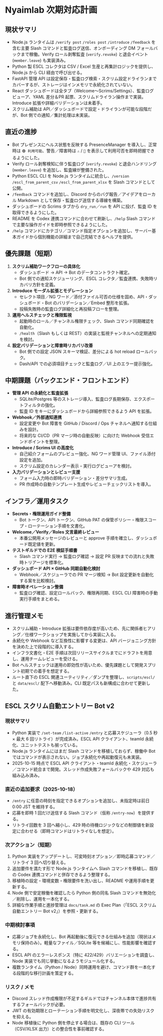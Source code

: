 # Nyaimlab 次期対応計画

## 現状サマリ
- Node.js ランタイムは `/verify post` `/roles post` `/introduce` `/feedback` を含む主要 Slash コマンドと監査ログ送信、オンボーディング DM フォールバックまで稼働。Verify ロール剥奪監査 (`verify.revoke`) と退会イベント (`member.leave`) も実装済み。
- Python 製 ESCL コレクタは CSV / Excel 生産と再集計ロジックを提供し、Node.js から CLI 経由で呼び出せる。
- FastAPI 管理 API は設定保存・監査ログ検索・スクリム設定ドライランまでカバーするが、ストレージはインメモリで永続化されていない。
- React ダッシュボードは全タブ（Welcome〜Scrims/Settings）、監査ログビューア、YAML 差分＆PR 起票、スクリムドライラン操作まで実装。Introduce 拡張や詳細バリデーションは未着手。
- スクリム補助は API／ダッシュボードで設定・ドライランが可能な段階だが、Bot 側での通知／集計処理は未実装。

## 直近の進捗
- Bot プレゼンスにヘルス状態を反映する PresenceManager を導入し、正常時は `🟢 利用可能`、警告／障害時は `⚠️` / `🛑` を表示して利用可否を即時把握できるようにした。
- Verify ロール剥奪検知に伴う監査ログ (`verify.revoke`) と退会ハンドリング (`member.leave`) を追加し、監査線が整備された。
- Python ESCL CLI を Node.js ランタイムに統合し、`/version` `/escl_from_parent_csv` `/escl_from_parent_xlsx` を Slash コマンドとして公開。
- `/feedback` コマンドを追加し、Discord からのバグ報告／アイデアをローカル Markdown として保存・監査ログ送信する導線を構築。
- ダッシュボードの Scrims タブから `dry_run`／`run` を API に投げ、監査 ID を取得できるようにした。
- README を Codex 連携コマンドに合わせて刷新し、`/help` Slash コマンドで主要な操作ガイドを即時参照できるようにした。
- `/help` コマンドにカテゴリ／コマンド指定オプションを追加し、サーバー基本ガイドから個別機能の詳細まで自己完結できるヘルプを提供。

## 優先課題（短期）
1. **スクリム補助ワークフローの具体化**  
   - ダッシュボード → API → Bot のデータコントラクト確定。  
   - Bot 側での通知スケジューリング、ESCL コレクタ／監査連携、失敗時リカバリ方針を定義。
2. **Introduce モーダル拡張とモデレーション**  
   - セレクト項目／NG ワード／添付ファイル可否の仕様を固め、API・ダッシュボード・Bot のバリデーション／Embed 整形を拡張。  
   - 投稿失敗時の監査ログ詳細化と再投稿フローを整理。
3. **運用ヘルスチェックと権限監視**  
   - 起動時のロール／チャンネル権限チェック、Slash コマンド同期確認を自動化。  
   - `/health`（Slash もしくは REST）の実装と監視チャンネルへの定期通知を検討。
4. **設定バリデーションと障害時リカバリ改善**  
   - Bot 側での設定 JSON スキーマ検証、差分による hot reload ロールバック。  
   - Dash/API での必須項目チェックと監査ログ／UI 上のエラー提示強化。

## 中期課題（バックエンド・フロントエンド）
- **管理 API の永続化と監査拡張**  
  - SQLite/Postgres 等のストレージ導入、監査ログ長期保存、エクスポートフィルタの強化。  
  - 監査 ID をキーにダッシュボードから詳細参照できるよう API を拡張。
- **Webhook／外部通知連携**  
  - 設定変更や Bot 障害を GitHub / Discord / Ops チャネルへ通知する仕組みを設計。  
  - 将来的な CI/CD（PR マージ時の自動反映）に向けた Webhook 受信エンドポイントを整理。
- **Introduce / Scrims UI の高度化**  
  - 自己紹介フォームのプレビュー強化、NG ワード管理 UI、ファイル添付設定を追加。  
  - スクリム設定のカレンダー表示・実行ログビューアを検討。
- **入力バリデーションとレビュー支援**  
  - フォーム入力時の即時バリデーション・差分サマリ生成。  
  - PR 作成時の自動テンプレート生成やレビューチェックリストを導入。

## インフラ／運用タスク
- **Secrets・権限運用ガイド整備**  
  - Bot トークン、API トークン、GitHub PAT の保管ポリシー・権限スコープ・ローテーション手順を文書化。
- **Welcome／Verify／Roles 文言最終レビュー**  
  - 本番公開用メッセージのレビューと approve 手順を確立し、ダッシュボード既定値を更新。
- **テストギルドでの E2E 検証手順書**  
  - Slash コマンド実行 → 監査ログ確認 → 設定 PR 反映までの流れと失敗時トリアージを標準化。
- **ダッシュボード API × GitHub 同期自動化検討**  
  - Webhook／スケジューラでの PR マージ検知 → Bot 設定更新を自動化する案を比較検討。
- **障害時オペレーション整備**  
  - 監査ログ確認、設定ロールバック、権限再同期、ESCL CLI 障害時の手動実行手順をまとめる。

## 進行管理メモ
- スクリム補助・Introduce 拡張は要件依存度が高いため、先に関係者ヒアリング／仕様ワークショップを実施してから実装に入る。  
- 永続化や Webhook など互換性に影響する変更は、API バージョニング方針を決めた上で段階的に導入する。  
- インフラ文書化・E2E 手順は次回リリースサイクルまでにドラフトを用意し、運用チームレビューを受ける。  
- Bot ヘルスチェックは運用の即効性が高いため、優先課題として開発スプリント初期での着手を想定する。
- ルート直下の ESCL 関連ユーティリティ／ダンプを整理し、`scripts/escl/` と `data/escl/` 配下へ移動済み。CLI 既定パスも新構成に合わせて更新した。

## ESCL スクリム自動エントリー Bot v2

### 現状サマリ
- Python 実装で `/set-team` `/list-active` `/entry` と応募スケジューラ（0.5 秒 × 最大 6 回リトライ）が完成済み。ESCL API クライアント、teamId 永続化、ユニットテストも揃っている。
- Node.js ランタイムにはまだ Slash コマンドを移植しておらず、稼働中 Bot ではコマンドが表示されない。ジョブ永続化や再起動復元も未実装。
- 2025-10-15 時点で ESCL API クライアント・teamId 永続化・スケジューラ／コマンド統合まで開発。スレッド作成失敗フォールバックや 429 対応も組み込み済み。

### 直近の追加要求（2025-10-18）
- `/entry` に任意の時刻を指定できるオプションを追加し、未指定時は前日 0:00 JST を維持する。
- 応募を即時 1 回だけ送信する Slash コマンド（仮称 `/entry-now`）を提供する。
- リトライ回数を 3 回へ縮小し、429 時の待機ロジックなどの制御値を新設定に合わせる（即時コマンドはリトライなしを想定）。

### 次アクション（短期）
1. Python 実装をアップデートし、可変時刻オプション／即時応募コマンド／リトライ 3 回へ切り替える。
2. 追加要件を満たす形で Node.js ランタイムへ Slash コマンドを移植し、既存の Codex 連携コマンドと併存できるよう整理する。
3. 移植時の設定・環境変数・権限要件を洗い出し、README や運用手順を更新する。
4. Node 側で安定稼働を確認したら Python 側の同名 Slash コマンドを無効化／削除し、運用を一本化する。
5. 詳細な作業手順と進捗管理は `docs/task.md` の Exec Plan（「ESCL スクリム自動エントリー Bot v2」）を参照・更新する。

### 中期検討事項
- 応募ジョブを永続化し、Bot 再起動後に復元できる仕組みを追加（現状はメモリ保持のみ）。軽量なファイル／SQLite 等を候補にし、性能影響を確認する。
- ESCL API のエラーレスポンス（特に 422/429）バリエーションを調査し、Node 実装でも同じ挙動になるようモジュール化する。
- 複数ランタイム（Python / Node）同時運用を避け、コマンド群を一本化する段階的な移行計画を策定する。

### リスク / メモ
- Discord スレッド作成権限が不足するギルドではチャンネル本体で進捗共有するフォールバックが必要。
- JWT の有効期限とローテーション手順を明文化し、深夜帯での失効リスクを抑える。
- Node 移植後に Python 側を停止する場合は、既存の CLI ツール（CSV/XLSX 出力）との整合性を事前確認する。

